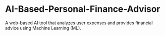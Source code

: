 # AI-Based-Personal-Finance-Advisor
A web-based AI tool that analyzes user expenses and provides financial advice using Machine Learning (ML).
